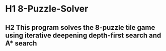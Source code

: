 # H1 8-Puzzle-Solver

## H2 This program solves the 8-puzzle tile game using iterative deepening depth-first search and A* search
